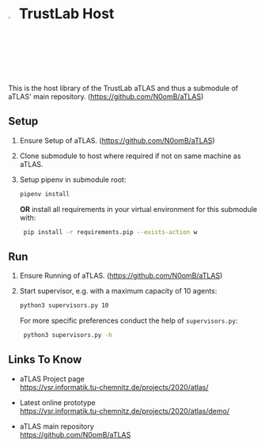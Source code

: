 # <img src="../aTLAS/logos/atlas_orange.svg" alt="aTLAS orange" width="3%" height="3%"> TrustLab Host

This is the host library of the TrustLab aTLAS and thus a submodule of aTLAS' main repository.
(https://github.com/N0omB/aTLAS)

## Setup

1. Ensure Setup of aTLAS. (https://github.com/N0omB/aTLAS)

2. Clone submodule to host where required if not on same machine as aTLAS.

3. Setup pipenv in submodule root:
    ```bash
    pipenv install
    ```
   **OR** install all requirements in your virtual environment for this submodule with:
   ```bash
    pip install -r requirements.pip --exists-action w
    ```

## Run

1. Ensure Running of aTLAS. (https://github.com/N0omB/aTLAS)

2. Start supervisor, e.g. with a maximum capacity of 10 agents:
    ```bash
    python3 supervisors.py 10
    ```
   For more specific preferences conduct the help of `supervisors.py`:
   ```bash
    python3 supervisors.py -h
    ```

## Links To Know

* aTLAS Project page \
https://vsr.informatik.tu-chemnitz.de/projects/2020/atlas/

* Latest online prototype \
https://vsr.informatik.tu-chemnitz.de/projects/2020/atlas/demo/

* aTLAS main repository \
https://github.com/N0omB/aTLAS